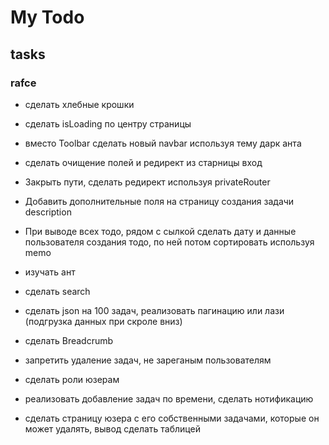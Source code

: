 # My Todo #  

## tasks 

### rafce

- сделать хлебные крошки

- сделать isLoading по центру страницы

- вместо Toolbar сделать  новый navbar используя тему дарк анта

- сделать очищение полей и редирект из старницы вход

- Закрыть пути, сделать редирект используя privateRouter

- Добавить дополнительные поля на страницу создания задачи description

- При выводе всех тодо, рядом с сылкой сделать дату и данные пользователя создания тодо, по ней потом сортировать используя memo

- изучать ант

- сделать search

- сделать json на 100 задач, реализовать пагинацию или лази (подгрузка данных при скроле вниз)

- сделать Breadcrumb

- запретить удаление задач, не зареганым пользователям

- сделать роли юзерам

- реализовать добавление задач по времени, сделать нотификацию

- сделать страницу юзера с его собственными задачами, которые он может удалять, вывод сделать таблицей

